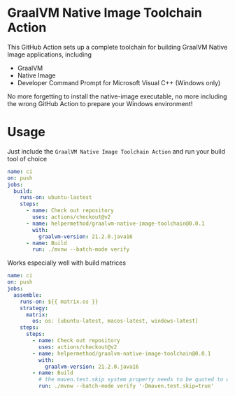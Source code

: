 # GraalVM Native Image Toolchain Action

This GitHub Action sets up a complete toolchain for building GraalVM Native Image applications, including

* GraalVM
* Native Image
* Developer Command Prompt for Microsoft Visual C++ (Windows only)

No more forgetting to install the native-image executable, no more including the wrong GitHub Action to prepare your Windows environment!

# Usage

Just include the `GraalVM Native Image Toolchain Action` and run your build tool of choice

```yml
name: ci
on: push
jobs:
  build:
    runs-on: ubuntu-lastest
    steps:
      - name: Check out repository
        uses: actions/checkout@v2
      - name: helpermethod/graalvm-native-image-toolchain@0.0.1
        with:
          graalvm-version: 21.2.0.java16
      - name: Build
        run: ./mvnw --batch-mode verify 
```

Works especially well with build matrices

```yml
name: ci
on: push
jobs:
  assemble:
    runs-on: ${{ matrix.os }}
    strategy:
      matrix:
        os: os: [ubuntu-latest, macos-latest, windows-latest]
    steps:
      steps:
        - name: Check out repository
          uses: actions/checkout@v2
        - name: helpermethod/graalvm-native-image-toolchain@0.0.1
          with:
            graalvm-version: 21.2.0.java16
        - name: Build
          # the maven.test.skip system property needs to be quoted to work across all platforms
          run: ./mvnw --batch-mode verify '-Dmaven.test.skip=true'

```
